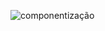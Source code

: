  ![componentização](https://user-images.githubusercontent.com/83183478/176681281-891e10fd-4a34-497d-8c27-4738785ac9dd.png)
